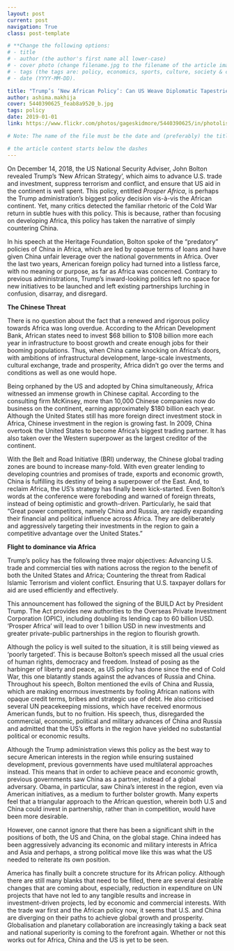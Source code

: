 ```yaml
---
layout: post
current: post
navigation: True
class: post-template

# **Change the following options:
# - title
# - author (the author's first name all lower-case)
# - cover photo (change filename.jpg to the filename of the article image)
# - tags (the tags are: policy, economics, sports, culture, society & conscience (NO CAPS))
# - date (YYYY-MM-DD).

title: "Trump’s ‘New African Policy’: Can US Weave Diplomatic Tapestries Using Chinese Threads?"
author: ashima.makhija
cover: 5440390625_feab8a9520_b.jpg
tags: policy
date: 2019-01-01
link: https://www.flickr.com/photos/gageskidmore/5440390625/in/photolist-9hNwi1-9hKqAn-e41EUk-rUZdcr-QGsRgE-MK39tW-MK3rBo-NfmcLU-NfmfoC-Nww7us-LLk8UD-LHisaE-LAM6bs-LDmpvK-LALZK7-LHiKeQ-KPpVdp-LHiasw-MQVajU-LWtrfx-MLAc1B-LWvGQ7-MHUTnw-R5KKJp-BGpqDY?fbclid=IwAR1ZrtDo3svflbK7Te8TamTy3PDpORfePT6pRbfabPisoD5m-6XXjfi5pvY

# Note: The name of the file must be the date and (preferably) the title in the following format YYYY-MM-DD-title.md (don't worry if you can't set the file extension)

# the article content starts below the dashes
---
```


On December 14, 2018, the US National Security Adviser, John Bolton revealed Trump’s ‘New African Strategy’, which aims to advance U.S. trade and investment, suppress terrorism and conflict, and ensure that US aid in the continent is well spent. This policy, entitled <i>Prosper Africa</i>, is perhaps the Trump administration’s biggest policy decision vis-à-vis the African continent. Yet, many critics detected the familiar rhetoric of the Cold War return in subtle hues with this policy. This is because, rather than focusing on developing Africa, this policy has taken the narrative of simply countering China.

In his speech at the Heritage Foundation, Bolton spoke of the “predatory” policies of China in Africa, which are led by opaque terms of loans and have given China unfair leverage over the national governments in Africa. Over the last two years, American foreign policy had turned into a listless farce, with no meaning or purpose, as far as Africa was concerned. Contrary to previous administrations, Trump’s inward-looking politics left no space for new initiatives to be launched and left existing partnerships lurching in confusion, disarray, and disregard.

<b>The Chinese Threat</b>

There is no question about the fact that a renewed and rigorous policy towards Africa was long overdue. According to the African Development Bank, African states need to invest $68 billion to $108 billion more each year in infrastructure to boost growth and create enough jobs for their booming populations. Thus, when China came knocking on Africa’s doors, with ambitions of infrastructural development, large-scale investments, cultural exchange, trade and prosperity, Africa didn’t go over the terms and conditions as well as one would hope.

Being orphaned by the US and adopted by China simultaneously, Africa witnessed an immense growth in Chinese capital. According to the consulting firm McKinsey, more than 10,000 Chinese companies now do business on the continent, earning approximately $180 billion each year. Although the United States still has more foreign direct investment stock in Africa, Chinese investment in the region is growing fast. In 2009, China overtook the United States to become Africa’s biggest trading partner. It has also taken over the Western superpower as the largest creditor of the continent.

With the Belt and Road Initiative (BRI) underway, the Chinese global trading zones are bound to increase many-fold. With even greater lending to developing countries and promises of trade, exports and economic growth, China is fulfilling its destiny of being a superpower of the East. And, to reclaim Africa, the US’s strategy has finally been kick-started. Even Bolton’s words at the conference were foreboding and warned of foreign threats, instead of being optimistic and growth-driven.  Particularly, he said that “Great power competitors, namely China and Russia, are rapidly expanding their financial and political influence across Africa. They are deliberately and aggressively targeting their investments in the region to gain a competitive advantage over the United States.”

<b>Flight to dominance via Africa</b>

Trump’s policy has the following three major objectives:
Advancing U.S. trade and commercial ties with nations across the region to the benefit of both the United States and Africa;
Countering the threat from Radical Islamic Terrorism and violent conflict.
Ensuring that U.S. taxpayer dollars for aid are used efficiently and effectively.


This announcement has followed the signing of the BUILD Act by President Trump. The Act provides new authorities to the Overseas Private Investment Corporation (OPIC), including doubling its lending cap to 60 billion USD. ‘Prosper Africa’ will lead to over 1 billion USD in new investments and greater private-public partnerships in the region to flourish growth.

Although the policy is well suited to the situation, it is still being viewed as ‘poorly targeted’. This is because Bolton’s speech missed all the usual cries of human rights, democracy and freedom. Instead of posing as the harbinger of liberty and peace, as US policy has done since the end of Cold War, this one blatantly stands against the advances of Russia and China. Throughout his speech, Bolton mentioned the evils of China and Russia, which are making enormous investments by fooling African nations with opaque credit terms, bribes and strategic use of debt. He also criticised several UN peacekeeping missions, which have received enormous American funds, but to no fruition. His speech, thus, disregarded the commercial, economic, political and military advances of China and Russia and admitted that the US’s efforts in the region have yielded no substantial political or economic results.

Although the Trump administration views this policy as the best way to secure American interests in the region while ensuring sustained development, previous governments have used multilateral approaches instead. This means that in order to achieve peace and economic growth, previous governments saw China as a partner, instead of a global adversary. Obama, in particular, saw China’s interest in the region, even via American initiatives, as a medium to further bolster growth. Many experts feel that a triangular approach to the African question, wherein both U.S and China could invest in partnership, rather than in competition, would have been more desirable.

However, one cannot ignore that there has been a significant shift in the positions of both, the US and China, on the global stage. China indeed has been aggressively advancing its economic and military interests in Africa and Asia and perhaps, a strong political move like this was what the US needed to reiterate its own position.

America has finally built a concrete structure for its African policy. Although there are still many blanks that need to be filled, there are several desirable changes that are coming about, especially, reduction in expenditure on UN projects that have not led to any tangible results and increase in investment-driven projects, led by economic and commercial interests. With the trade war first and the African policy now, it seems that U.S. and China are diverging on their paths to achieve global growth and prosperity. Globalisation and planetary collaboration are increasingly taking a back seat and national superiority is coming to the forefront again. Whether or not this works out for Africa, China and the US is yet to be seen.
